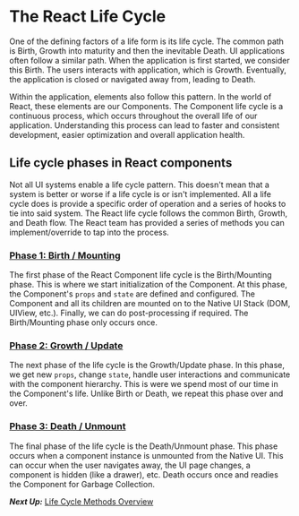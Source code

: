 # The React Life Cycle
 One of the defining factors of a life form is its life cycle. The common path is Birth, Growth into maturity and then the inevitable Death. UI applications often follow a similar path. When the application is first started, we consider this Birth. The users interacts with application, which is Growth. Eventually, the application is closed or navigated away from, leading to Death.
 
 Within the application, elements also follow this pattern. In the world of React, these elements are our Components. The Component life cycle is a continuous process, which occurs throughout the overall life of our application. Understanding this process can lead to faster and consistent development, easier optimization and overall application health.
 
 ## Life cycle phases in React components
 Not all UI systems enable a life cycle pattern. This doesn't mean that a system is better or worse if a life cycle is or isn't implemented. All a life cycle does is provide a specific order of operation and a series of hooks to tie into said system. The React life cycle follows the common Birth, Growth, and Death flow. The React team has provided a series of methods you can implement/override to tap into the process.
 
 ### [Phase 1: Birth / Mounting](birth_mounting_indepth.md)
 The first phase of the React Component life cycle is the Birth/Mounting phase. This is where we start initialization of the Component. At this phase, the Component's `props` and `state` are defined and configured. The Component and all its children are mounted on to the Native UI Stack (DOM, UIView, etc.). Finally, we can do post-processing if required. The Birth/Mounting phase only occurs once.
 
 ### [Phase 2: Growth / Update](growth_update_indepth.md)
 The next phase of the life cycle is the Growth/Update phase.  In this phase, we get new `props`, change `state`, handle user interactions and communicate with the component hierarchy. This is were we spend most of our time in the Component's life. Unlike Birth or Death, we repeat this phase over and over.
 
 ### [Phase 3: Death / Unmount](death_unmounting_indepth.md)
 The final phase of the life cycle is the Death/Unmount phase. This phase occurs when a component instance is unmounted from the Native UI. This can occur when the user navigates away, the UI page changes, a component is hidden (like a drawer), etc. Death occurs once and readies the Component for Garbage Collection.

***Next Up:*** [Life Cycle Methods Overview](lifecycle_methods_overview.md)
